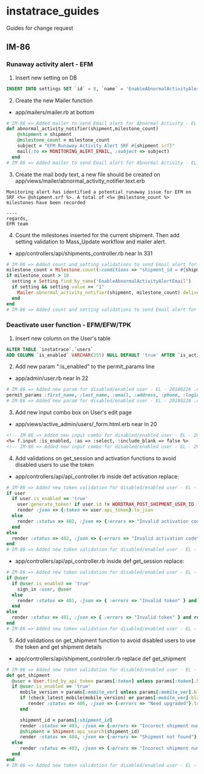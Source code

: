 # instatrace_guides
Guides for change request

## IM-86

### Runaway activity alert - EFM
1. Insert new setting on DB
```SQL
INSERT INTO settings SET `id` = 8, `name` = 'EnableAbnormalActivityAlertEmail', `value` = '1', `description` = 'Enable Abnormal Activity Alert Email (Turn on: 1: Turn Off: 0)', `created_at` = '2018-02-25 16:51:25', `updated_at` = '2018-02-25 16:51:25';
```

2. Create the new Mailer function 
* app/mailers/mailer.rb at bottom
```ruby
# IM-86 => Added mailer to send Email alert for Abnormal Activity - EL - 20180226 .ns
def abnormal_activity_notifier(shipment,milestone_count)
    @shipment = shipment
    @milestone_count = milestone_count
    subject = "EFM Runaway Activity Alert SRF #{shipment.srf}" 
    mail(:to => MONITORING_ALERT_EMAIL, :subject => subject)
  end
# IM-86 => Added mailer to send Email alert for Abnormal Activity - EL - 20180226 .ne
```

3. Create the mail body text, a new file should be created on app/views/mailer/abnormal_activity_notifier.text.erb

```
Monitoring alert has identified a potential runaway issue for EFM on SRF <%= @shipment.srf %>. A total of <%= @milestone_count %> milestones have been recorded

----
regards,
EFM team

```

4. Count the milestones inserted for the current shipment. Then add setting validation to Mass_Update workflow and mailer alert.
* app/controllers/api/shipments_controller.rb near ln 331

```ruby
# IM-86 => Added count and setting validations to send Email alert for Abnormal Activity - EL - 20180226 .ns
milestone_count = Milestone.count(:conditions => "shipment_id = #{shipment.id}")
if milestone_count > 10
  setting = Setting.find_by_name('EnableAbnormalActivityAlertEmail')
  if setting && setting.value == "1"
    Mailer.abnormal_activity_notifier(shipment, milestone_count).deliver
  end
end
# IM-86 => Added count and setting validations to send Email alert for Abnormal Activity - EL - 20180226 .ne
```
### Deactivate user function - EFM/EFW/TPK
1. Insert new column on the User's table
```SQL
ALTER TABLE `instatrace`.`users` 
ADD COLUMN `is_enabled` VARCHAR(255) NULL DEFAULT 'true' AFTER `is_activated`,
```
2. Add new param ":is_enabled" to the permit_params line
* app/admin/user.rb near ln 22
```ruby
# IM-86 => Added new param for disabled/enabled user - EL - 20180226 .ns
permit_params :first_name, :last_name, :email, :address, :phone, :login, :activation_code, :password, :password_confirmation, :language, :role_id, :is_enabled
# IM-86 => Added new param for disabled/enabled user - EL - 20180226 .ne
```

3. Add new input combo box on User's edit page
* app/views/active_admin/users/_form.html.erb near ln 20
```html
<!-- IM-86 => Added new input combo for disabled/enabled user - EL - 20180226 .ns -->
<%= f.input :is_enabled, :as => :select, :include_blank => false %>
<!-- IM-86 => Added new input combo for disabled/enabled user - EL - 20180226 .ne -->
```
4. Add validations on get_session and activation functions to avoid disabled users to use the token
* app/controllers/api/api_controller.rb inside def activation replace:
```ruby
# IM-86 => Added new token validation for disabled/enabled user - EL - 20180226 .ns
if user
  if user.is_enabled == 'true'
    user.generate_token! if user.id != WORDTRAK_POST_SHIPMENT_USER_ID
    render :json => {:token => user.api_token}.to_json
  else
    render :status => 402, :json => {:errors => "Invalid activation code"}.to_json and return
  end
else
  render :status => 402, :json => {:errors => "Invalid activation code"}.to_json and return
end
# IM-86 => Added new token validation for disabled/enabled user - EL - 20180226 .ne
```

* app/controllers/api/api_controller.rb inside def get_session replace:
```ruby
# IM-86 => Added new token validation for disabled/enabled user - EL - 20180226 .ns
if @user
  if @user.is_enabled == 'true'
    sign_in :user, @user
  else
    render :status => 401, :json => { :errors => "Invalid token" } and return
  end
else
  render :status => 401, :json => { :errors => "Invalid token" } and return
end
# IM-86 => Added new token validation for disabled/enabled user - EL - 20180226 .ne
```
5. Add validations on get_shipment function to avoid disabled users to use the token and get shipment details
* app/controllers/api/shipment_controller.rb replace def get_shipment
```ruby
# IM-86 => Added new token validation for disabled/enabled user - EL - 20180226 .ns
def get_shipment
  @user = User.find_by_api_token params[:token] unless params[:token].blank?
  if @user.is_enabled == 'true'
     mobile_version = params[:mobile_ver] unless params[:mobile_ver].blank?
     if !check_latest_mobile(mobile_version) or params[:mobile_ver].blank?
        render :status => 406, :json => {:errors => "Need upgraded"}.to_json and return
     end

     shipment_id = params[:shipment_id]
     render :status => 403, :json => {:errors => "Incorect shipment number"}.to_json and return if shipment_id == 0
     @shipment = Shipment.api_search(shipment_id)
     render :status => 404, :json => {:errors => "Shipment not found"}.to_json and return unless @shipment
  else
     render :status => 403, :json => {:errors => "Incorect shipment number"}.to_json and return
  end
end
# IM-86 => Added new token validation for disabled/enabled user - EL - 20180226 .ne
```
